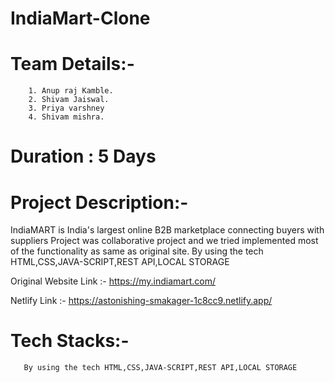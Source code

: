 # IndiaMart-Clone

# Team Details:-
        1. Anup raj Kamble.
        2. Shivam Jaiswal.
        3. Priya varshney
        4. Shivam mishra.
   
# Duration : 5 Days
# Project Description:-
 IndiaMART is India's largest online B2B marketplace connecting buyers with suppliers
 Project was collaborative project and we tried implemented most of the functionality as same as original site.
 By using the tech HTML,CSS,JAVA-SCRIPT,REST API,LOCAL STORAGE
  
  Original Website Link :- https://my.indiamart.com/
  
  Netlify Link :- https://astonishing-smakager-1c8cc9.netlify.app/
  
# Tech Stacks:- 
       By using the tech HTML,CSS,JAVA-SCRIPT,REST API,LOCAL STORAGE
       

